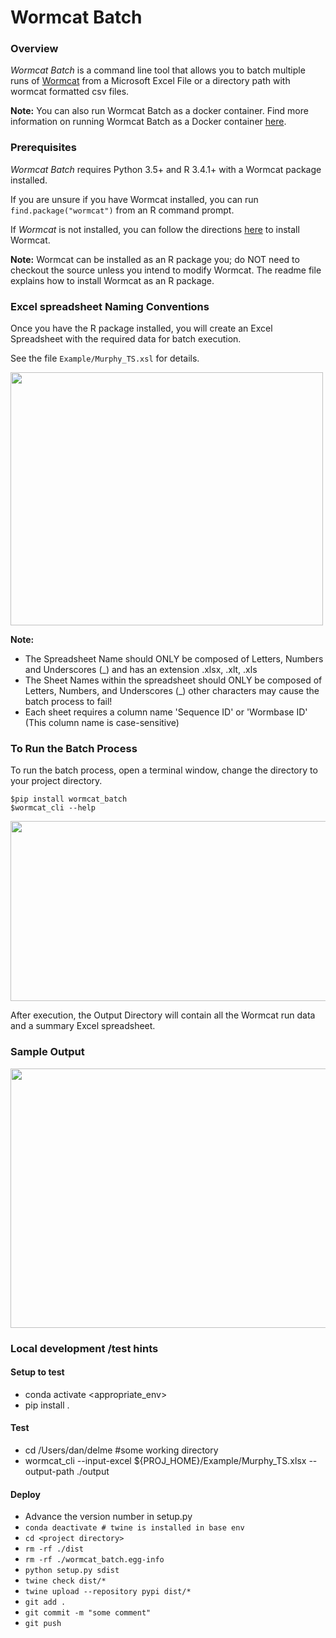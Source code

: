 # Wormcat Batch

### Overview
*Wormcat Batch* is a command line tool that allows you to batch multiple
runs of [Wormcat](http://wormcat.com) from a Microsoft Excel File or a directory path with wormcat formatted csv files.

**Note:** You can also run Wormcat Batch as a docker container. Find more information on running Wormcat Batch as a Docker container [here](https://hub.docker.com/repository/docker/danhumassmed/wormcat_batch/general).

### Prerequisites

*Wormcat Batch* requires Python 3.5+ and R 3.4.1+ with a Wormcat
package installed.

If you are unsure if you have Wormcat installed, you can run
`find.package("wormcat")` from an R command prompt.

If *Wormcat* is not installed, you can follow the directions
[here](https://github.com/dphiggs01/Wormcat/blob/master/README.md)
to install Wormcat. 

**Note:** Wormcat can be installed as an R package you;
do NOT need to checkout the source unless you intend to modify Wormcat.
The readme file explains how to install Wormcat as an R package.


### Excel spreadsheet Naming Conventions

Once you have the R package installed, you will create an Excel
Spreadsheet with the required data for batch execution.

See the file `Example/Murphy_TS.xsl` for details.

<img src="./Images/Sample_Input.png"  height="405" width="500"/>

**Note:**

* The Spreadsheet Name should ONLY be composed of Letters, Numbers and
Underscores (_) and has an extension .xlsx, .xlt, .xls
* The Sheet Names within the spreadsheet should ONLY be composed of
Letters, Numbers, and Underscores (_) other characters may cause the
batch process to fail!
* Each sheet requires a column name 'Sequence ID' or 'Wormbase ID'
(This column name is case-sensitive)

### To Run the Batch Process

To run the batch process, open a terminal window, change the directory to your
project directory.

```
$pip install wormcat_batch
$wormcat_cli --help
```

<img src="./Images/Example_Run.png"  height="288" width="800"/>


After execution, the Output Directory will contain all the Wormcat run data and a
summary Excel spreadsheet.



### Sample Output


<img src="./Images/Sample_Output.png"  height="415" width="800"/>

### Local development /test hints

#### Setup to test
* conda activate <appropriate_env>
* pip install .

#### Test
* cd /Users/dan/delme #some working directory
* wormcat_cli --input-excel ${PROJ_HOME}/Example/Murphy_TS.xlsx --output-path ./output  

#### Deploy
* Advance the version number in setup.py
* `conda deactivate # twine is installed in base env`
* `cd <project directory>`
* `rm -rf ./dist`
* `rm -rf ./wormcat_batch.egg-info`
* `python setup.py sdist`
* `twine check dist/*`
* `twine upload --repository pypi dist/*`
* `git add .`
* `git commit -m "some comment"`
* `git push`




